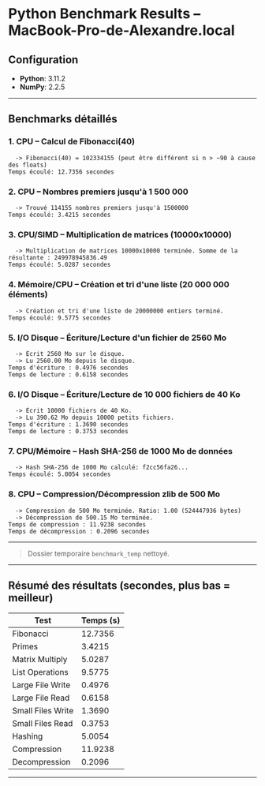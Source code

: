 # Python Benchmark Results – MacBook-Pro-de-Alexandre.local

## Configuration

- **Python**: 3.11.2
- **NumPy**: 2.2.5

---

## Benchmarks détaillés

### 1. CPU – Calcul de Fibonacci(40)
```text
  -> Fibonacci(40) = 102334155 (peut être différent si n > ~90 à cause des floats)
Temps écoulé: 12.7356 secondes
```
### 2. CPU – Nombres premiers jusqu'à 1 500 000
```text
  -> Trouvé 114155 nombres premiers jusqu'à 1500000
Temps écoulé: 3.4215 secondes
```
### 3. CPU/SIMD – Multiplication de matrices (10000x10000)
```text
  -> Multiplication de matrices 10000x10000 terminée. Somme de la résultante : 249978945836.49
Temps écoulé: 5.0287 secondes
```
### 4. Mémoire/CPU – Création et tri d'une liste (20 000 000 éléments)
```text
  -> Création et tri d'une liste de 20000000 entiers terminé.
Temps écoulé: 9.5775 secondes
```
### 5. I/O Disque – Écriture/Lecture d'un fichier de 2560 Mo
```text
  -> Écrit 2560 Mo sur le disque.
  -> Lu 2560.00 Mo depuis le disque.
Temps d'écriture : 0.4976 secondes
Temps de lecture : 0.6158 secondes
```
### 6. I/O Disque – Écriture/Lecture de 10 000 fichiers de 40 Ko
```text
  -> Écrit 10000 fichiers de 40 Ko.
  -> Lu 390.62 Mo depuis 10000 petits fichiers.
Temps d'écriture : 1.3690 secondes
Temps de lecture : 0.3753 secondes
```
### 7. CPU/Mémoire – Hash SHA-256 de 1000 Mo de données
```text
  -> Hash SHA-256 de 1000 Mo calculé: f2cc56fa26...
Temps écoulé: 5.0054 secondes
```
### 8. CPU – Compression/Décompression zlib de 500 Mo
```text
  -> Compression de 500 Mo terminée. Ratio: 1.00 (524447936 bytes)
  -> Décompression de 500.15 Mo terminée.
Temps de compression : 11.9238 secondes
Temps de décompression : 0.2096 secondes
```

---

> Dossier temporaire `benchmark_temp` nettoyé.

---

## Résumé des résultats (secondes, plus bas = meilleur)

| Test                | Temps (s) |
|---------------------|-----------|
| Fibonacci           | 12.7356    |
| Primes              | 3.4215    |
| Matrix Multiply     | 5.0287    |
| List Operations     | 9.5775    |
| Large File Write    | 0.4976    |
| Large File Read     | 0.6158    |
| Small Files Write   | 1.3690    |
| Small Files Read    | 0.3753    |
| Hashing             | 5.0054    |
| Compression         | 11.9238    |
| Decompression       | 0.2096    |

---
